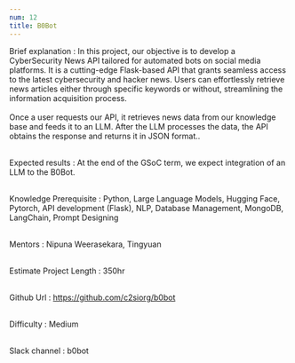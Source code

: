 ```yaml
---
num: 12
title: B0Bot
---
```


Brief explanation 
: In this project, our objective is to develop a CyberSecurity News API tailored for automated bots on social media platforms. It is a cutting-edge Flask-based API that grants seamless access to the latest cybersecurity and hacker news. Users can effortlessly retrieve news articles either through specific keywords or without, streamlining the information acquisition process.
<br><br>
Once a user requests our API, it retrieves news data from our knowledge base and feeds it to an LLM. After the LLM processes the data, the API obtains the response and returns it in JSON format..
<br><br>

Expected results
: At the end of the GSoC term, we expect integration of an LLM to the B0Bot.
<br><br>

Knowledge Prerequisite
: Python, Large Language Models, Hugging Face, Pytorch, API development (Flask), NLP, Database Management, MongoDB, LangChain, Prompt Designing
<br><br>

Mentors
: Nipuna Weerasekara, Tingyuan
<br><br>

Estimate Project Length
: 350hr
<br><br>

Github Url
: <a href="https://github.com/c2siorg/b0bot" target="_blank">https://github.com/c2siorg/b0bot</a>
<br><br>

Difficulty
:  Medium
<br><br>

Slack channel
: b0bot